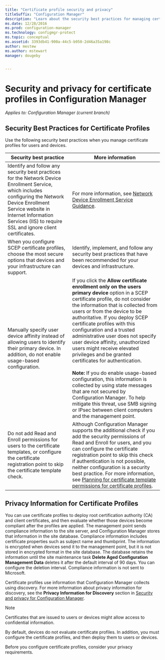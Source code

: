 ```yaml
---
title: "Certificate profile security and privacy"
titleSuffix: "Configuration Manager"
description: "Learn about the security best practices for managing certificate profiles for users and devices in Configuration Manager."
ms.date: 12/28/2016
ms.prod: configuration-manager
ms.technology: configmgr-protect
ms.topic: conceptual
ms.assetid: 3393db41-900a-44c5-b950-2d46a35a198c
author: mestew
ms.author: mstewart
manager: dougeby


---
```

# Security and privacy for certificate profiles in Configuration Manager

*Applies to: Configuration Manager (current branch)*


##  Security Best Practices for Certificate Profiles  
 Use the following security best practices when you manage certificate profiles for users and devices.  

|Security best practice|More information|  
|----------------------------|----------------------|  
|Identify and follow any security best practices for the Network Device Enrollment Service, which includes configuring the Network Device Enrollment Service website in Internet Information Services (IIS) to require SSL and ignore client certificates.|For more information, see [Network Device Enrollment Service Guidance](https://docs.microsoft.com/previous-versions/windows/it-pro/windows-server-2012-R2-and-2012/hh831498(v=ws.11)).|  
|When you configure SCEP certificate profiles, choose the most secure options that devices and your infrastructure can support.|Identify, implement, and follow any security best practices that have been recommended for your devices and infrastructure.|  
|Manually specify user device affinity instead of allowing users to identify their primary device. In addition, do not enable usage-based configuration.|If you click the **Allow certificate enrollment only on the users primary device** option in a SCEP certificate profile, do not consider the information that is collected from users or from the device to be authoritative. If you deploy SCEP certificate profiles with this configuration and a trusted administrative user does not specify user device affinity, unauthorized users might receive elevated privileges and be granted certificates for authentication.<br /><br /> **Note:** If you do enable usage-based configuration, this information is collected by using state messages that are not secured by Configuration Manager. To help mitigate this threat, use SMB signing or IPsec between client computers and the management point.|  
|Do not add Read and Enroll permissions for users to the certificate templates, or configure the certificate registration point to skip the certificate template check.|Although Configuration Manager supports the additional check if you add the security permissions of Read and Enroll for users, and you can configure the certificate registration point to skip this check if authentication is not possible, neither configuration is a security best practice. For more information, see [Planning for certificate template permissions for certificate profiles](../../protect/plan-design/planning-for-certificate-template-permissions.md).|  

## Privacy Information for Certificate Profiles  
 You can use certificate profiles to deploy root certification authority (CA) and client certificates, and then evaluate whether those devices become compliant after the profiles are applied. The management point sends compliance information to the site server, and Configuration Manager stores that information in the site database. Compliance information includes certificate properties such as subject name and thumbprint. The information is encrypted when devices send it to the management point, but it is not stored in encrypted format in the site database. The database retains the information until the site maintenance task **Delete Aged Configuration Management Data** deletes it after the default interval of 90 days. You can configure the deletion interval. Compliance information is not sent to Microsoft.  

 Certificate profiles use information that Configuration Manager collects using discovery. For more information about privacy information for discovery, see the **Privacy Information for Discovery** section in [Security and privacy for Configuration Manager](../../core/plan-design/security/security-and-privacy.md).  

> [!NOTE]  
>  Certificates that are issued to users or devices might allow access to confidential information.  

 By default, devices do not evaluate certificate profiles. In addition, you must configure the certificate profiles, and then deploy them to users or devices.  

 Before you configure certificate profiles, consider your privacy requirements.  
